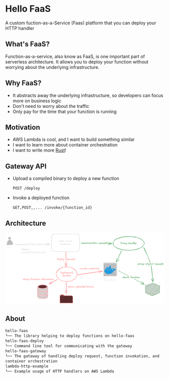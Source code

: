 # Hello FaaS

A custom fuction-as-a-Service (Faas) platform that you can deploy your HTTP handler

## What's FaaS?

Function-as-a-service, also know as FaaS, is one important part of serverless architecture. It allows you to deploy your function without worrying about the underlying infrastructure.

## Why FaaS?

- It abstracts away the underlying infrastructure, so developers can focus more on business logic
- Don't need to worry about the traffic
- Only pay for the time that your function is running

## Motivation

- AWS Lambda is cool, and I want to build something similar
- I want to learn more about container orchestration
- I want to write more [Rust](https://www.rust-lang.org)!

## Gateway API

- Upload a compiled binary to deploy a new function
  ```
  POST /deploy
  ```
- Invoke a deployed function
  ```
  GET,POST,,... /invoke/{function_id}
  ```

## Architecture

![Architecture](./docs/architecture.png)

## About

```
hello-faas
└── The library helping to deploy functions on hello-faas
hello-faas-deploy
└── Command line tool for communicating with the gateway
hello-faas-gateway
└── The gateway of handling deploy request, function invokation, and container orchestration
lambda-http-example
└── Example usage of HTTP handlers on AWS Lambda
```
